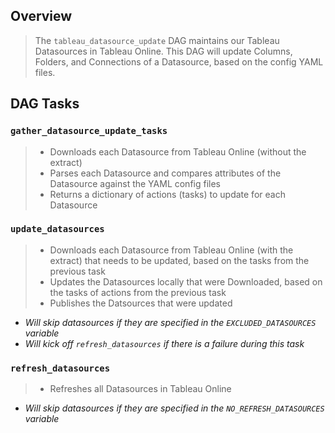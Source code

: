 ## Overview

> The `tableau_datasource_update` DAG maintains our Tableau Datasources in Tableau Online.
> This DAG will update Columns, Folders, and Connections of a Datasource, based on the config YAML files.

## DAG Tasks

### `gather_datasource_update_tasks`

> - Downloads each Datasource from Tableau Online (without the extract)
> - Parses each Datasource and compares attributes of the Datasource against the YAML config files
> - Returns a dictionary of actions (tasks) to update for each Datasource

### `update_datasources`

> - Downloads each Datasource from Tableau Online (with the extract) that needs to be updated,
>   based on the tasks from the previous task
> - Updates the Datasources locally that were Downloaded, based on the tasks of actions from the previous task
> - Publishes the Datsources that were updated

- _Will skip datasources if they are specified in the `EXCLUDED_DATASOURCES` variable_
- _Will kick off `refresh_datasources` if there is a failure during this task_

### `refresh_datasources`

> - Refreshes all Datasources in Tableau Online

- _Will skip datasources if they are specified in the `NO_REFRESH_DATASOURCES` variable_
